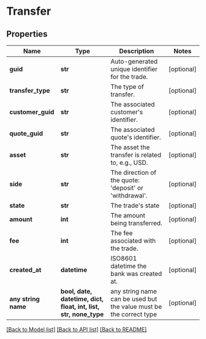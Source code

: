 # Transfer


## Properties
Name | Type | Description | Notes
------------ | ------------- | ------------- | -------------
**guid** | **str** | Auto-generated unique identifier for the trade. | [optional] 
**transfer_type** | **str** | The type of transfer. | [optional] 
**customer_guid** | **str** | The associated customer&#39;s identifier. | [optional] 
**quote_guid** | **str** | The associated quote&#39;s identifier. | [optional] 
**asset** | **str** | The asset the transfer is related to, e.g., USD. | [optional] 
**side** | **str** | The direction of the quote: &#39;deposit&#39; or &#39;withdrawal&#39;. | [optional] 
**state** | **str** | The trade&#39;s state | [optional] 
**amount** | **int** | The amount being transferred. | [optional] 
**fee** | **int** | The fee associated with the trade. | [optional] 
**created_at** | **datetime** | ISO8601 datetime the bank was created at. | [optional] 
**any string name** | **bool, date, datetime, dict, float, int, list, str, none_type** | any string name can be used but the value must be the correct type | [optional]

[[Back to Model list]](../README.md#documentation-for-models) [[Back to API list]](../README.md#documentation-for-api-endpoints) [[Back to README]](../README.md)


